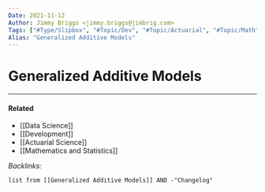 ```yaml
---
Date: 2021-11-12
Author: Jimmy Briggs <jimmy.briggs@jimbrig.com>
Tags: ["#Type/Slipbox", "#Topic/Dev", "#Topic/Actuarial", "#Topic/Math", "#Topic/DataScience"]
Alias: "Generalized Additive Models"
---
```


# Generalized Additive Models

***

#### Related

- [[Data Science]]
- [[Development]]
- [[Actuarial Science]]
- [[Mathematics and Statistics]]

*Backlinks:*

```dataview
list from [[Generalized Additive Models]] AND -"Changelog"
```